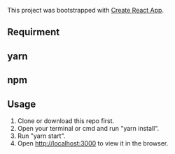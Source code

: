This project was bootstrapped with [Create React App](https://github.com/facebook/create-react-app).


## Requirment
## yarn
## npm


## Usage

1. Clone or download this repo first. <br />
2. Open your terminal or cmd and run "yarn install". <br />
3. Run "yarn start". <br />
4. Open [http://localhost:3000](http://localhost:3000) to view it in the browser.
